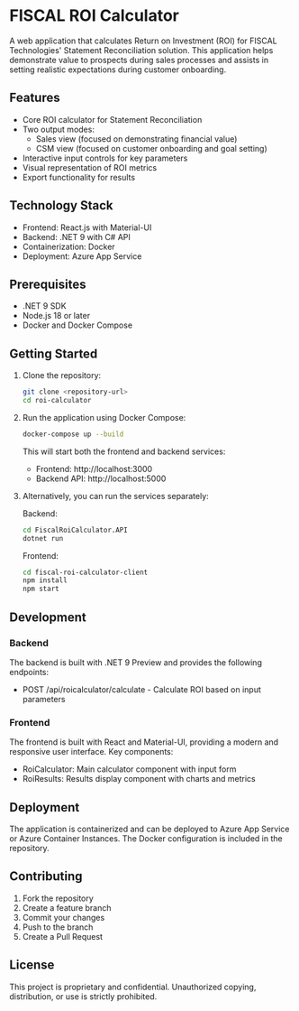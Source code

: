 # FISCAL ROI Calculator

A web application that calculates Return on Investment (ROI) for FISCAL Technologies' Statement Reconciliation solution. This application helps demonstrate value to prospects during sales processes and assists in setting realistic expectations during customer onboarding.

## Features

- Core ROI calculator for Statement Reconciliation
- Two output modes:
  - Sales view (focused on demonstrating financial value)
  - CSM view (focused on customer onboarding and goal setting)
- Interactive input controls for key parameters
- Visual representation of ROI metrics
- Export functionality for results

## Technology Stack

- Frontend: React.js with Material-UI
- Backend: .NET 9 with C# API
- Containerization: Docker
- Deployment: Azure App Service

## Prerequisites

- .NET 9 SDK
- Node.js 18 or later
- Docker and Docker Compose

## Getting Started

1. Clone the repository:
   ```bash
   git clone <repository-url>
   cd roi-calculator
   ```

2. Run the application using Docker Compose:
   ```bash
   docker-compose up --build
   ```

   This will start both the frontend and backend services:
   - Frontend: http://localhost:3000
   - Backend API: http://localhost:5000

3. Alternatively, you can run the services separately:

   Backend:
   ```bash
   cd FiscalRoiCalculator.API
   dotnet run
   ```

   Frontend:
   ```bash
   cd fiscal-roi-calculator-client
   npm install
   npm start
   ```

## Development

### Backend

The backend is built with .NET 9 Preview and provides the following endpoints:
- POST /api/roicalculator/calculate - Calculate ROI based on input parameters

### Frontend

The frontend is built with React and Material-UI, providing a modern and responsive user interface. Key components:
- RoiCalculator: Main calculator component with input form
- RoiResults: Results display component with charts and metrics

## Deployment

The application is containerized and can be deployed to Azure App Service or Azure Container Instances. The Docker configuration is included in the repository.

## Contributing

1. Fork the repository
2. Create a feature branch
3. Commit your changes
4. Push to the branch
5. Create a Pull Request

## License

This project is proprietary and confidential. Unauthorized copying, distribution, or use is strictly prohibited. 